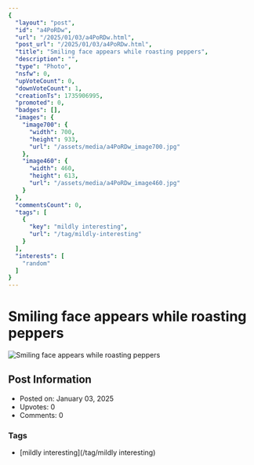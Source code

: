 ```yaml
---
{
  "layout": "post",
  "id": "a4PoRDw",
  "url": "/2025/01/03/a4PoRDw.html",
  "post_url": "/2025/01/03/a4PoRDw.html",
  "title": "Smiling face appears while roasting peppers",
  "description": "",
  "type": "Photo",
  "nsfw": 0,
  "upVoteCount": 0,
  "downVoteCount": 1,
  "creationTs": 1735906995,
  "promoted": 0,
  "badges": [],
  "images": {
    "image700": {
      "width": 700,
      "height": 933,
      "url": "/assets/media/a4PoRDw_image700.jpg"
    },
    "image460": {
      "width": 460,
      "height": 613,
      "url": "/assets/media/a4PoRDw_image460.jpg"
    }
  },
  "commentsCount": 0,
  "tags": [
    {
      "key": "mildly interesting",
      "url": "/tag/mildly-interesting"
    }
  ],
  "interests": [
    "random"
  ]
}
---
```


# Smiling face appears while roasting peppers

![Smiling face appears while roasting peppers](/assets/media/a4PoRDw_image700.jpg)

## Post Information

- Posted on: January 03, 2025
- Upvotes: 0
- Comments: 0

### Tags

- [mildly interesting](/tag/mildly interesting)
